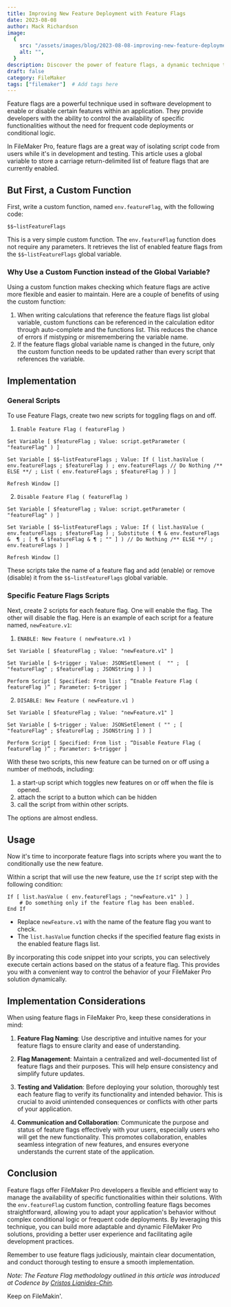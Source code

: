 ```yaml
---
title: Improving New Feature Deployment with Feature Flags
date: 2023-08-08
author: Mack Richardson
image:
  {
    src: "/assets/images/blog/2023-08-08-improving-new-feature-deployment-with-feature-flags/flags.jpg",
    alt: "",
  }
description: Discover the power of feature flags, a dynamic technique that empowers developers to control specific functionalities within applications with ease.
draft: false
category: FileMaker
tags: ["filemaker"]  # Add tags here
---
```


Feature flags are a powerful technique used in software development to enable or disable certain features within an application. They provide developers with the ability to control the availability of specific functionalities without the need for frequent code deployments or conditional logic.

In FileMaker Pro, feature flags are a great way of isolating script code from users while it's in development and testing. This article uses a global variable to store a carriage return-delimited list of feature flags that are currently enabled.

## But First, a Custom Function

First, write a custom function, named `env.featureFlag`, with the following code:

```
$$~listFeatureFlags
```

This is a very simple custom function. The `env.featureFlag` function does not require any parameters. It retrieves the list of enabled feature flags from the `$$~listFeatureFlags` global variable.

### Why Use a Custom Function instead of the Global Variable?

Using a custom function makes checking which feature flags are active more flexible and easier to maintain. Here are a couple of benefits of using the custom function:

1. When writing calculations that reference the feature flags list global variable, custom functions can be referenced in the calculation editor through auto-complete and the functions list. This reduces the chance of errors if mistyping or misremembering the variable name.
2. If the feature flags global variable name is changed in the future, only the custom function needs to be updated rather than every script that references the variable.

## Implementation

### General Scripts

To use Feature Flags, create two new scripts for toggling flags on and off.

1. `Enable Feature Flag ( featureFlag ) `

```
Set Variable [ $featureFlag ; Value: script.getParameter ( "featureFlag" ) ] 

Set Variable [ $$~listFeatureFlags ; Value: If ( list.hasValue ( env.featureFlags ; $featureFlag ) ; env.featureFlags // Do Nothing /** ELSE **/ ; List ( env.featureFlags ; $featureFlag ) ) ] 

Refresh Window [] 
```

2. `Disable Feature Flag ( featureFlag ) `

```
Set Variable [ $featureFlag ; Value: script.getParameter ( "featureFlag" ) ] 

Set Variable [ $$~listFeatureFlags ; Value: If ( list.hasValue ( env.featureFlags ; $featureFlag ) ; Substitute ( ¶ & env.featureFlags &  ¶ ; [ ¶ & $featureFlag & ¶ ; "" ] ) // Do Nothing /** ELSE **/ ; env.featureFlags ) ] 

Refresh Window []
```

 These scripts take the name of a feature flag and add (enable) or remove (disable) it from the `$$~listFeatureFlags` global variable.

### Specific Feature Flags Scripts

Next, create 2 scripts for each feature flag. One will enable the flag. The other will disable the flag. Here is an example of each script for a feature named, `newFeature.v1`:

1. `ENABLE: New Feature ( newFeature.v1 ) `

```
Set Variable [ $featureFlag ; Value: "newFeature.v1" ] 

Set Variable [ $~trigger ; Value: JSONSetElement (  "" ;  [ "featureFlag" ; $featureFlag ; JSONString ] ) ] 

Perform Script [ Specified: From list ; “Enable Feature Flag ( featureFlag )” ; Parameter: $~trigger ]
```

2. `DISABLE: New Feature ( newFeature.v1 ) `

```
Set Variable [ $featureFlag ; Value: "newFeature.v1" ] 

Set Variable [ $~trigger ; Value: JSONSetElement ( "" ; [ "featureFlag" ; $featureFlag ; JSONString ] ) ] 

Perform Script [ Specified: From list ; “Disable Feature Flag ( featureFlag )” ; Parameter: $~trigger ]
```

With these two scripts, this new feature can be turned on or off using a number of methods, including:

1. a start-up script which toggles new features on or off when the file is opened.
2. attach the script to a button which can be hidden
3. call the script from within other scripts.

The options are almost endless.

## Usage

Now it's time to incorporate feature flags into scripts where you want the to conditionally use the new feature.

Within a script that will use the new feature, use the `If` script step with the following condition:

```
If [ list.hasValue ( env.featureFlags ; "newFeature.v1" ) ]
	# Do something only if the feature flag has been enabled.
End If
```

- Replace `newFeature.v1` with the name of the feature flag you want to check.
- The `list.hasValue` function checks if the specified feature flag exists in the enabled feature flags list.

By incorporating this code snippet into your scripts, you can selectively execute certain actions based on the status of a feature flag. This provides you with a convenient way to control the behavior of your FileMaker Pro solution dynamically.

## Implementation Considerations

When using feature flags in FileMaker Pro, keep these considerations in mind:

1. **Feature Flag Naming**: Use descriptive and intuitive names for your feature flags to ensure clarity and ease of understanding.

2. **Flag Management**: Maintain a centralized and well-documented list of feature flags and their purposes. This will help ensure consistency and simplify future updates.

3. **Testing and Validation**: Before deploying your solution, thoroughly test each feature flag to verify its functionality and intended behavior. This is crucial to avoid unintended consequences or conflicts with other parts of your application.

4. **Communication and Collaboration**: Communicate the purpose and status of feature flags effectively with your users, especially users who will get the new functionality. This promotes collaboration, enables seamless integration of new features, and ensures everyone understands the current state of the application.

## Conclusion

Feature flags offer FileMaker Pro developers a flexible and efficient way to manage the availability of specific functionalities within their solutions. With the `env.featureFlag` custom function, controlling feature flags becomes straightforward, allowing you to adapt your application's behavior without complex conditional logic or frequent code deployments. By leveraging this technique, you can build more adaptable and dynamic FileMaker Pro solutions, providing a better user experience and facilitating agile development practices.

Remember to use feature flags judiciously, maintain clear documentation, and conduct thorough testing to ensure a smooth implementation.

*Note: The Feature Flag methodology outlined in this article was introduced at Codence by [Cristos Lianides-Chin](https://www.codence.com/filemaker-developers/team).*

Keep on FileMakin'.